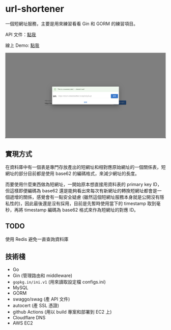 # url-shortener

一個短網址服務，主要是用來練習看看 Gin 和 GORM 的練習項目。

API 文件：[點我](https://short.sidesideeffect.io/swagger/index.html)

線上 Demo: [點我](https://short.sidesideeffect.io)

![url-shortener demo image](https://raw.githubusercontent.com/shlason/url-shortener/docs/images/demo.png)

## 實現方式
在資料庫中有一個表是專門存放產出的短網址和相對應原始網址的一個關係表，短網址的部分目前都是使用 base62 的編碼格式，來減少網址的長度。

而要使用什麼東西做為短網址，一開始原本想直接用資料表的 primary key ID，但這樣即便編碼為 base62 還是能夠看出來每次有新網址的轉換短網址都會是一個遞增的關係，感覺會有一點安全疑慮 (雖然這個短網址服務本身就是公開沒有隱私性的)，因此最後還是沒有採用，目前是先暫時使用當下的 timestamp 取到毫秒，再將 timestamp 編碼為 base62 格式來作為短網址的對應 ID。

## TODO
使用 Redis 避免一直查詢資料庫

## 技術棧
- Go
- Gin (管理路由和 middleware)
- `gopkg.in/ini.v1` (用來讀取設定檔 configs.ini)
- MySQL
- GORM
- swaggo/swag (產 API 文件)
- autocert (產 SSL 憑證)
- github Actions (用以 build 專案和部署到 EC2 上)
- Cloudflare DNS
- AWS EC2